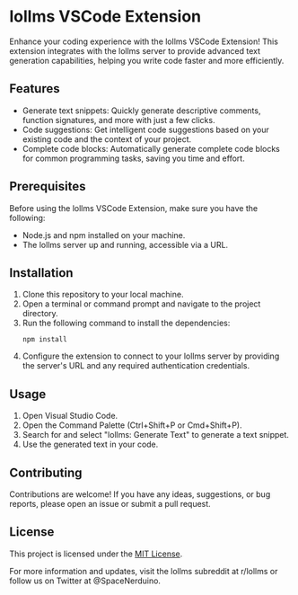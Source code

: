# lollms VSCode Extension

Enhance your coding experience with the lollms VSCode Extension! This extension integrates with the lollms server to provide advanced text generation capabilities, helping you write code faster and more efficiently.

## Features

- Generate text snippets: Quickly generate descriptive comments, function signatures, and more with just a few clicks.
- Code suggestions: Get intelligent code suggestions based on your existing code and the context of your project.
- Complete code blocks: Automatically generate complete code blocks for common programming tasks, saving you time and effort.

## Prerequisites

Before using the lollms VSCode Extension, make sure you have the following:

- Node.js and npm installed on your machine.
- The lollms server up and running, accessible via a URL.

## Installation

1. Clone this repository to your local machine.
2. Open a terminal or command prompt and navigate to the project directory.
3. Run the following command to install the dependencies:
   ```
   npm install
   ```
4. Configure the extension to connect to your lollms server by providing the server's URL and any required authentication credentials.

## Usage

1. Open Visual Studio Code.
2. Open the Command Palette (Ctrl+Shift+P or Cmd+Shift+P).
3. Search for and select "lollms: Generate Text" to generate a text snippet.
4. Use the generated text in your code.

## Contributing

Contributions are welcome! If you have any ideas, suggestions, or bug reports, please open an issue or submit a pull request.

## License

This project is licensed under the [MIT License](LICENSE).

For more information and updates, visit the lollms subreddit at r/lollms or follow us on Twitter at @SpaceNerduino.
